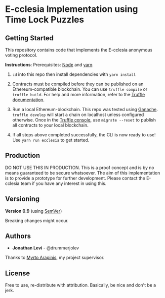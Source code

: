 # E-cclesia Implementation using Time Lock Puzzles

## Getting Started

This repository contains code that implements the E-cclesia anonymous voting protocol.

**Instructions**:
Prerequisites: [Node](https://nodejs.org/en/) and [yarn](https://yarnpkg.com/en/)

1. `cd` into this repo then install dependencies with `yarn install`

2. Contracts must be compiled before they can be published on an Ethereum-compatible blockchain. You can use `truffle compile` or `truffle build`. For help and more information, refer to the [Truffle documentation](https://truffleframework.com/docs/truffle/getting-started/compiling-contracts).

3. Run a local Ethereum-blockchain. This repo was tested using [Ganache](https://truffleframework.com/ganache). `truffle develop` will start a chain on localhost unless configured otherwise. Once in the [Truffle console](https://truffleframework.com/docs/truffle/getting-started/using-truffle-develop-and-the-console), use `migrate --reset` to publish all contracts to your local blockchain.

4. If all steps above completed successfully, the CLI is now ready to use! Use `yarn run ecclesia` to get started.

## Production

DO NOT USE THIS IN PRODUCTION. This is a proof concept and is by no means guaranteed to be secure whatsoever. The aim of this implementation is to provide a prototype for further development. Please contact the E-cclesia team if you have any interest in using this.

## Versioning

**Version 0.9** (using [SemVer](https://semver.org/))

Breaking changes might occur.

## Authors

* **Jonathan Levi** - @drummerjolev

Thanks to [Myrto Arapinis](https://www.inf.ed.ac.uk/people/staff/Myrto_Arapinis.html), my project supervisor.

## License

Free to use, re-distribute with attribution. Basically, be nice and don't be a jerk.
